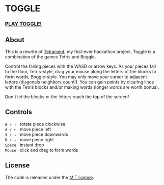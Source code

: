 # TOGGLE 

### [PLAY TOGGLE!](http://akshaths.github.io/Toggle/)

## About
This is a rewrite of [Tetrament](http://akshaths.github.io/Tetrament/), my first-ever hackathon project. Toggle is a combination of the games Tetris and Boggle. 

Control the falling pieces with the WASD or arrow keys. As your pieces fall to the floor, Tetris-style, drag your mouse along the letters of the blocks to form words, Boggle-style. You may only move your cursor to adjacent letters (diagonals neighbors count!). You can gain points by clearing lines with the Tetris blocks and/or making words (longer words are worth bonus). 

Don't let the blocks or the letters reach the top of the screen!

## Controls
``W / ↑`` · rotate piece clockwise  
``A / ←`` · move piece left  
``S / ↓`` · move piece downwards  
``D / →`` · move piece right  
``Space`` · instant drop  
``Mouse`` · click and drag to form words 

## License
The code is released under the [MIT license](https://github.com/akshaths/Toggle/blob/master/LICENSE).
